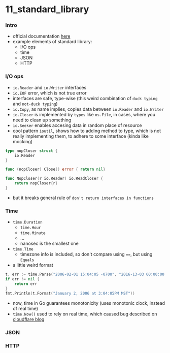 # 11_standard_library

### Intro
* official documentation [here](https://golang.org/pkg/)
* example elements of standard library:
    - I/O ops
    - time
    - JSON
    - HTTP

### I/O ops
* `io.Reader` and `io.Writer` interfaces
* `io.EOF` error, which is not true error
* interfaces are safe, type-wise (this weird combination of `duck typing` and `not-duck typing`)
* `io.Copy`, as name implies, copies data between `io.Reader` and `io.Writer` 
* `io.Closer` is implemented by `types` like `os.File`, in cases, where you need to clean up something
* `io.Seeker` enables accesing data in random place of resource
* cool pattern `ioutil`, shows how to adding method to type, which is not really implementing them, to adhere to some interface (kinda like mocking)

```go
type nopCloser struct {
    io.Reader
}

func (nopCloser) Close() error { return nil}

func NopCloser(r io.Reader) io.ReadCloser {
    return nopCloser{r}
}
```

* but it breaks general rule of `don't return interfaces in functions`

### Time
* `time.Duration`
    * `time.Hour`
    * `time.Minute`
    * ...
    *  nanosec is the smallest one
* `time.Time`
    * timezone info is included, so don't compare using `==`, but using `Equals`
* a little weird format

```go
t, err := time.Parse("2006-02-01 15:04:05 -0700", "2016-13-03 00:00:00 +0000")
if err != nil {
    return err
}
fmt.Println(t.Format("January 2, 2006 at 3:04:05PM MST"))
```
* now, time in Go guarantees monotonicity (uses monotonic clock, instead of real time)
* `time.Now()` used to rely on real time, which caused bug described on [cloudflare blog](https://blog.cloudflare.com/how-and-why-the-leap-second-affected-cloudflare-dns/)

### JSON

### HTTP
